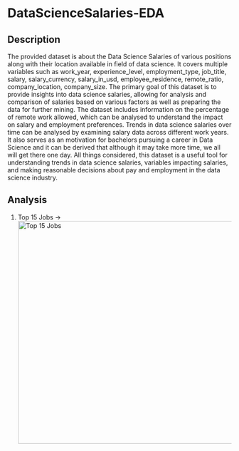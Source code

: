 # DataScienceSalaries-EDA


## Description
The provided dataset is about the Data Science Salaries of various positions along with their location available in field of data science. 
It covers multiple variables such as work_year, experience_level, employment_type, job_title, salary, salary_currency, salary_in_usd, employee_residence, remote_ratio, company_location, company_size. 
The primary goal of this dataset is to provide insights into data science salaries, allowing for analysis and comparison of salaries based on various factors as well as preparing the data for further mining. 
The dataset includes information on the percentage of remote work allowed, which can be analysed to understand the impact on salary and employment preferences. 
Trends in data science salaries over time can be analysed by examining salary data across different work years. 
It also serves as an motivation for bachelors pursuing a career in Data Science and it can be derived that although it may take more time, we all will get there one day. 
All things considered, this dataset is a useful tool for understanding trends in data science salaries, variables impacting salaries, and making reasonable decisions about pay and employment in the data science industry.


## Analysis
1. Top 15 Jobs
   -> <img src="https://i.imgur.com/KmfiC2I.png" alt="Top 15 Jobs" width="500"/>

